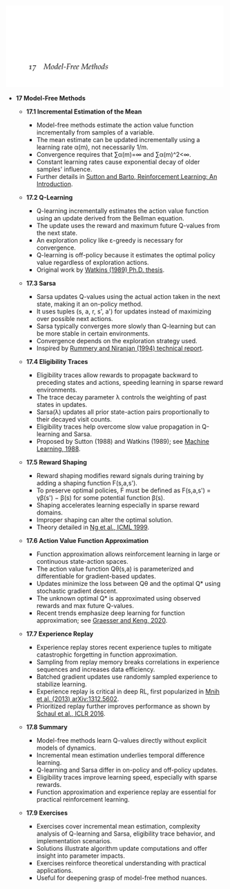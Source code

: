 ![ADFM-17-model-free-methods](ADFM-17-model-free-methods.best.png)

- **17 Model-Free Methods**
  - **17.1 Incremental Estimation of the Mean**
    - Model-free methods estimate the action value function incrementally from samples of a variable.
    - The mean estimate can be updated incrementally using a learning rate α(m), not necessarily 1/m.
    - Convergence requires that ∑α(m)=∞ and ∑α(m)^2<∞.
    - Constant learning rates cause exponential decay of older samples' influence.
    - Further details in [Sutton and Barto, Reinforcement Learning: An Introduction](http://incompleteideas.net/book/the-book-2nd.html).

  - **17.2 Q-Learning**
    - Q-learning incrementally estimates the action value function using an update derived from the Bellman equation.
    - The update uses the reward and maximum future Q-values from the next state.
    - An exploration policy like ε-greedy is necessary for convergence.
    - Q-learning is off-policy because it estimates the optimal policy value regardless of exploration actions.
    - Original work by [Watkins (1989) Ph.D. thesis](https://www.repository.cam.ac.uk/handle/1810/252126).

  - **17.3 Sarsa**
    - Sarsa updates Q-values using the actual action taken in the next state, making it an on-policy method.
    - It uses tuples (s, a, r, s', a') for updates instead of maximizing over possible next actions.
    - Sarsa typically converges more slowly than Q-learning but can be more stable in certain environments.
    - Convergence depends on the exploration strategy used.
    - Inspired by [Rummery and Niranjan (1994) technical report](https://www.repository.cam.ac.uk/handle/1810/252126).

  - **17.4 Eligibility Traces**
    - Eligibility traces allow rewards to propagate backward to preceding states and actions, speeding learning in sparse reward environments.
    - The trace decay parameter λ controls the weighting of past states in updates.
    - Sarsa(λ) updates all prior state-action pairs proportionally to their decayed visit counts.
    - Eligibility traces help overcome slow value propagation in Q-learning and Sarsa.
    - Proposed by Sutton (1988) and Watkins (1989); see [Machine Learning, 1988](https://link.springer.com/article/10.1007/BF00115009).

  - **17.5 Reward Shaping**
    - Reward shaping modifies reward signals during training by adding a shaping function F(s,a,s').
    - To preserve optimal policies, F must be defined as F(s,a,s') = γβ(s') − β(s) for some potential function β(s).
    - Shaping accelerates learning especially in sparse reward domains.
    - Improper shaping can alter the optimal solution.
    - Theory detailed in [Ng et al., ICML 1999](https://dl.acm.org/doi/10.1145/645528.657613).

  - **17.6 Action Value Function Approximation**
    - Function approximation allows reinforcement learning in large or continuous state-action spaces.
    - The action value function Qθ(s,a) is parameterized and differentiable for gradient-based updates.
    - Updates minimize the loss between Qθ and the optimal Q* using stochastic gradient descent.
    - The unknown optimal Q* is approximated using observed rewards and max future Q-values.
    - Recent trends emphasize deep learning for function approximation; see [Graesser and Keng, 2020](https://www.pearson.com/us/higher-education/program/Graesser-Foundations-of-Deep-Reinforcement-Learning/PGM1435566.html).

  - **17.7 Experience Replay**
    - Experience replay stores recent experience tuples to mitigate catastrophic forgetting in function approximation.
    - Sampling from replay memory breaks correlations in experience sequences and increases data efficiency.
    - Batched gradient updates use randomly sampled experience to stabilize learning.
    - Experience replay is critical in deep RL, first popularized in [Mnih et al. (2013) arXiv:1312.5602](https://arxiv.org/abs/1312.5602).
    - Prioritized replay further improves performance as shown by [Schaul et al., ICLR 2016](https://arxiv.org/abs/1511.05952).

  - **17.8 Summary**
    - Model-free methods learn Q-values directly without explicit models of dynamics.
    - Incremental mean estimation underlies temporal difference learning.
    - Q-learning and Sarsa differ in on-policy and off-policy updates.
    - Eligibility traces improve learning speed, especially with sparse rewards.
    - Function approximation and experience replay are essential for practical reinforcement learning.

  - **17.9 Exercises**
    - Exercises cover incremental mean estimation, complexity analysis of Q-learning and Sarsa, eligibility trace behavior, and implementation scenarios.
    - Solutions illustrate algorithm update computations and offer insight into parameter impacts.
    - Exercises reinforce theoretical understanding with practical applications.
    - Useful for deepening grasp of model-free method nuances.
